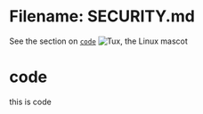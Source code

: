 # Filename: SECURITY.md
See the section on [`code`](#code)
![Tux, the Linux mascot](/assets/images/tux.png)












































































# code
this is code
